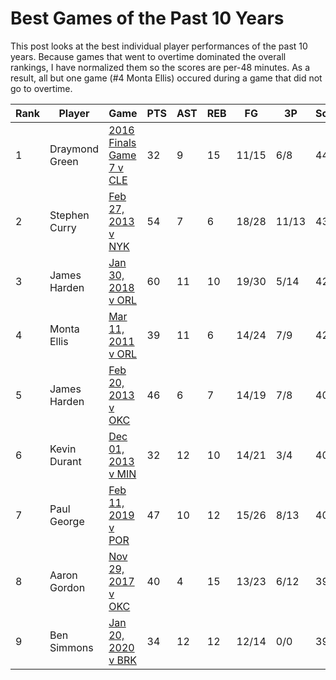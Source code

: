 # Best Games of the Past 10 Years

This post looks at the best individual player performances of the past 10 years. Because games that went to overtime dominated the overall rankings, I have normalized them so the scores are per-48 minutes. As a result, all but one game (#4 Monta Ellis) occured during a game that did not go to overtime. 

|Rank | Player  | Game | PTS | AST | REB | FG | 3P | Score |
| --- | ------- | ---- | ------ | ------- | -------- | -- | -- | ----- |
| 1 | Draymond Green | <a href="https://www.basketball-reference.com/boxscores/201606190GSW.html" title="201606190GSW">2016 Finals Game 7 v CLE</a> | 32 | 9 | 15 | 11/15 | 6/8 | 44.1 |
| 2 | Stephen Curry |  <a href="https://www.basketball-reference.com/boxscores/201302270NYK.html" title="201302270NYK">Feb 27, 2013 v NYK </a> | 54 | 7 | 6 | 18/28 | 11/13 | 43.7 |
| 3 | James Harden | <a href="https://www.basketball-reference.com/boxscores/201801300HOU.html" title="201801300HOU">Jan 30, 2018 v ORL </a> | 60 | 11 | 10 | 19/30 | 5/14 | 42.5 |
| 4 | Monta Ellis | <a href="https://www.basketball-reference.com/boxscores/201103110GSW.html" title="201103110GSW">Mar 11, 2011 v ORL </a> | 39 | 11 | 6 | 14/24 | 7/9 | 42.0 |
| 5 | James Harden | <a href="https://www.basketball-reference.com/boxscores/201302200HOU.html" title="201302200HOU">Feb 20, 2013 v OKC </a> | 46 | 6 | 7 | 14/19 | 7/8 | 40.5 |
| 6 | Kevin Durant | <a href="https://www.basketball-reference.com/boxscores/201312010OKC.html" title="201312010OKC">Dec 01, 2013 v MIN </a> | 32 | 12 | 10 | 14/21 | 3/4 | 40.4 |
| 7 | Paul George | <a href="https://www.basketball-reference.com/boxscores/201902110OKC.html" title="201902110OKC">Feb 11, 2019 v POR </a> | 47 | 10 | 12 | 15/26 | 8/13 | 40.1 |
| 8 | Aaron Gordon | <a href="https://www.basketball-reference.com/boxscores/201711290ORL.html" title="201711290ORL">Nov 29, 2017 v OKC </a> | 40 | 4 | 15 | 13/23 | 6/12 | 39.9 |
| 9 | Ben Simmons | <a href="https://www.basketball-reference.com/boxscores/202001200BRK.html" title="202001200BRK">Jan 20, 2020 v BRK </a> | 34 | 12 | 12 | 12/14 | 0/0 | 39.1|

